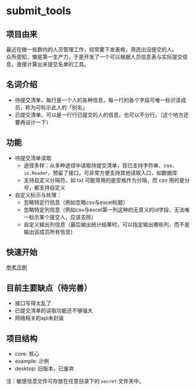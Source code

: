 # submit_tools

## 项目由来
最近在做一些群内的人员管理工作，经常要下发表格，筛选出没提交的人。  
众所周知，懒是第一生产力，于是开发了一个可以根据人员信息表与实际提交信息，直接计算出未提交名单的工具。

## 名词介绍
* 待提交清单，每行是一个人的各种信息，每一行的各个字段可唯一标识该成员，称为可标示此人的「别名」
* 已提交清单，可以是一行行已提交的人的信息，也可以不分行。（这个地方还要再设计一下）

## 功能
* 待提交清单读取
  * 途径多样：从多种途径中读取待提交清单，现已支持字符串、csv、`io.Reader`，预留了接口，可非常方便支持其他读取入口，如数据库
  * 支持自定义分隔符，如 txt 可能常用的是空格作为分隔，而 csv 用的是分号，都支持自定义
* 自定义标示与处理：
  * 忽略特定行信息（例如忽略csv与excel标题）
  * 忽略特定列信息（例如csv与excel第一列这种的无意义的id字段，无法唯一标示某个提交人，应该去除）
  * 自定义输出列信息（最后输出统计结果时，可以指定输出哪些列，而不是输出该成员所有信息）

## 快速开始
[参考示例](./example/main_test.go)

## 目前主要缺点（待完善）
* 接口写得太乱了
* 已提交清单的读取功能还不够强大
* 网络相关的api未封装

## 项目结构
* core: 核心
* example: 示例
* desktop: 旧版本，已废弃

注：敏感信息文件可存放在任意目录下的 `secret` 文件夹中。